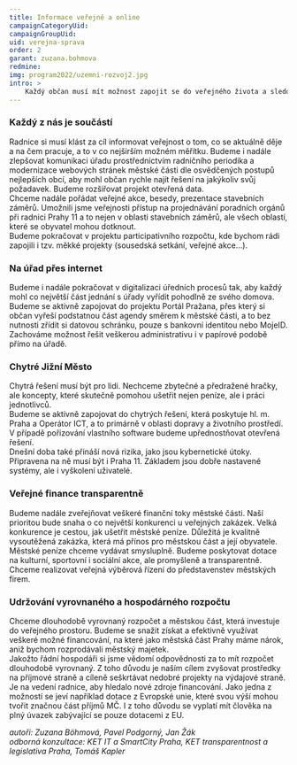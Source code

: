 ```yaml
---
title: Informace veřejně a online
campaignCategoryUid: 
campaignGroupUid: 
uid: verejna-sprava
order: 2
garant: zuzana.bohmova
redmine:  
img: program2022/uzemni-rozvoj2.jpg
intro: >
    Každý občan musí mít možnost zapojit se do veřejného života a sledovat a komentovat kroky radnice, a to pohodlně ze svého domova. Chceme výrazně vylepšit webové stránky Prahy 11, aby všichni zájemci rychle našli požadované informace a mohli s úřadem pohodlně komunikovat online.
---
```


### Každý z nás je součástí
Radnice si musí klást za cíl informovat veřejnost o tom, co se aktuálně děje a na čem pracuje, a to v co nejširším možném měřítku. Budeme i nadále zlepšovat komunikaci úřadu prostřednictvím radničního periodika a modernizace webových stránek městské části dle osvědčených postupů nejlepších obcí, aby mohl občan rychle najít řešení na jakýkoliv svůj požadavek. Budeme rozšiřovat projekt otevřená data. <br>
Chceme nadále pořádat veřejné akce, besedy, prezentace stavebních záměrů. Umožnili jsme veřejnosti přístup na projednávání poradních orgánů při radnici Prahy 11 a to nejen v oblasti stavebních záměrů, ale všech oblastí, které se obyvatel mohou dotknout. <br>
Budeme pokračovat v projektu participativního rozpočtu, kde bychom rádi zapojili i tzv. měkké projekty (sousedská setkání, veřejné akce...).

### Na úřad přes internet
Budeme i nadále pokračovat v digitalizaci úředních procesů tak, aby každý mohl co největší část jednání s úřady vyřídit pohodlně ze svého domova. <br>
Budeme se aktivně zapojovat do projektu Portál Pražana, přes který si občan vyřeší podstatnou část agendy směrem k městské části, a to bez nutnosti zřídit si datovou schránku, pouze s bankovní identitou nebo MojeID. <br>
Zachováme možnost řešit veškerou administrativu i v papírové podobě přímo na úřadě. 

### Chytré Jižní Město
Chytrá řešení musí být pro lidi. Nechceme zbytečné a předražené hračky, ale koncepty, které skutečně pomohou ušetřit nejen peníze, ale i práci jednotlivců.<br>
Budeme se aktivně zapojovat do chytrých řešení, která poskytuje hl. m. Praha a Operátor ICT, a to primárně v oblasti dopravy a životního prostředí. <br>
V případě pořizování vlastního software budeme upřednostňovat otevřená řešení. <br>
Dnešní doba také přináší nová rizika, jako jsou kybernetické útoky. Připravena na ně musí být i Praha 11. Základem jsou dobře nastavené systémy, ale i vyškolení uživatelé.


### Veřejné finance transparentně
Budeme nadále zveřejňovat veškeré finanční toky městské části.
Naší prioritou bude snaha o co největší konkurenci u veřejných zakázek. Velká konkurence je cestou, jak ušetřit městské peníze. Důležitá je kvalitně vysoutěžená zakázka, která má přínos pro městskou část a její obyvatele. <br>
Městské peníze chceme vydávat smysluplně. Budeme poskytovat dotace na kulturní, sportovní i sociální akce, ale promyšleně a transparentně. <br>
Chceme realizovat veřejná výběrová řízení do představenstev městských firem.

### Udržování vyrovnaného a hospodárného rozpočtu
Chceme dlouhodobě vyrovnaný rozpočet a městskou část, která investuje do veřejného prostoru. Budeme se snažit získat a efektivně využívat veškeré možné financování, na které jako městská část Prahy máme nárok, aniž bychom rozprodávali městský majetek.<br>
Jakožto řádní hospodáři si jsme vědomí odpovědnosti za to mít rozpočet dlouhodobě vyrovnaný. Z toho důvodu je naším cílem zvyšovat prostředky na příjmové straně a cíleně seškrtávat nedobré projekty na výdajové straně. <br>
Je na vedení radnice, aby hledalo nové zdroje financování. Jako jedna z možností se jeví například dotace z Evropské unie, které svou výší mohou tvořit značnou část příjmů MČ. I z toho důvodu se vyplatí mít člověka na plný úvazek zabývající se pouze dotacemi z EU.


*autoři: Zuzana Böhmová, Pavel Podgorný, Jan Žák<br>
odborná konzultace: KET IT a SmartCity Praha, KET transparentnost a legislativa Praha, Tomáš Kapler*
